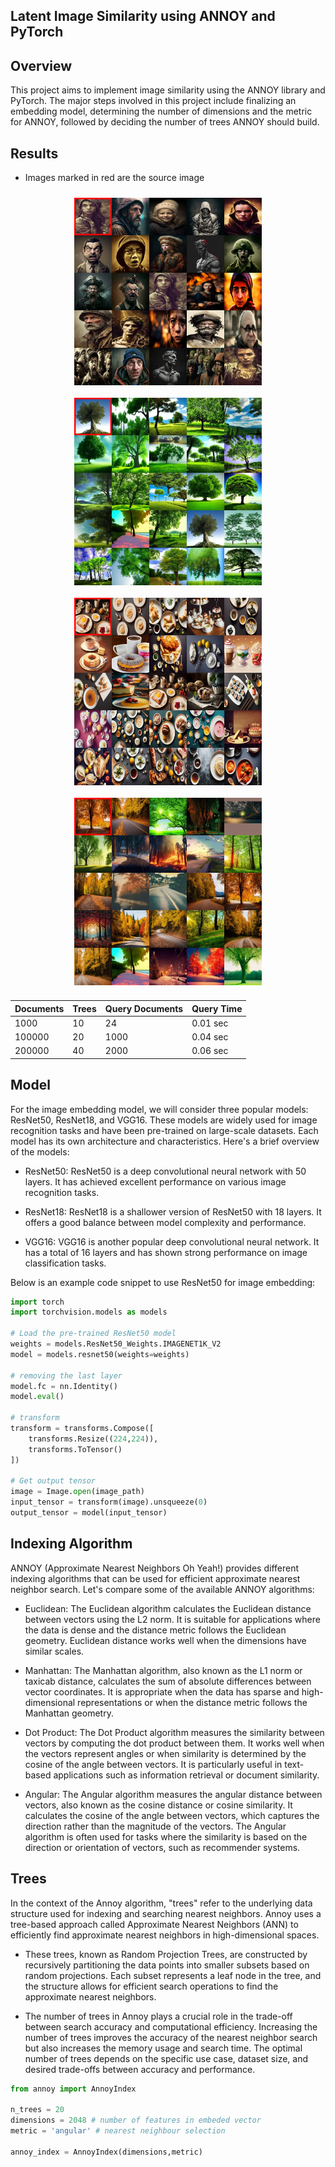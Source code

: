 ## Latent Image Similarity using ANNOY and PyTorch

## Overview

This project aims to implement image similarity using the ANNOY library and PyTorch. The major steps involved in this project include finalizing an embedding model, determining the number of dimensions and the metric for ANNOY, followed by deciding the number of trees ANNOY should build. 

## Results

- Images marked in red are the source image

<div style="display: flex; flex-wrap: wrap; justify-content: center;">
    <img src="./data/assets/bc9c3787-0d12-4865-8182-a857c09ea5ae_0_0.webp" alt="Image 1" style="width: 300px; height: 300px; margin: 10px;">
    <img src="./data/assets/12990-754779326-picture%20of%20a%20tree%20that%20doesn't%20look%20okay.webp" alt="Image 2" style="width: 300px; height: 300px; margin: 10px;">
    <img src="./data/assets/a-table-with-plates-of-food-and-cups-of-tea-dht3cb4j.webp" alt="Image 3" style="width: 300px; height: 300px; margin: 10px;">
    <img src="./data/assets/autumn-trees-on-a-road-lt5uanoi.webp" alt="Image 4" style="width: 300px; height: 300px; margin: 10px;">
</div>


| Documents | Trees | Query Documents | Query Time |
| --------- | ------| --------------- | ---------- |
| 1000      | 10    | 24              | 0.01 sec   |
| 100000    | 20    | 1000            | 0.04 sec   |
| 200000    | 40    | 2000            | 0.06 sec   |



## Model

For the image embedding model, we will consider three popular models: ResNet50, ResNet18, and VGG16. These models are widely used for image recognition tasks and have been pre-trained on large-scale datasets. Each model has its own architecture and characteristics. Here's a brief overview of the models:

- ResNet50: ResNet50 is a deep convolutional neural network with 50 layers. It has achieved excellent performance on various image recognition tasks.

- ResNet18: ResNet18 is a shallower version of ResNet50 with 18 layers. It offers a good balance between model complexity and performance.

- VGG16: VGG16 is another popular deep convolutional neural network. It has a total of 16 layers and has shown strong performance on image classification tasks.

Below is an example code snippet to use ResNet50 for image embedding:

```python
import torch
import torchvision.models as models

# Load the pre-trained ResNet50 model
weights = models.ResNet50_Weights.IMAGENET1K_V2
model = models.resnet50(weights=weights)

# removing the last layer
model.fc = nn.Identity()
model.eval()

# transform
transform = transforms.Compose([
    transforms.Resize((224,224)),
    transforms.ToTensor()
])

# Get output tensor
image = Image.open(image_path)
input_tensor = transform(image).unsqueeze(0)
output_tensor = model(input_tensor)
```

## Indexing Algorithm

ANNOY (Approximate Nearest Neighbors Oh Yeah!) provides different indexing algorithms that can be used for efficient approximate nearest neighbor search. Let's compare some of the available ANNOY algorithms:

- Euclidean: The Euclidean algorithm calculates the Euclidean distance between vectors using the L2 norm. It is suitable for applications where the data is dense and the distance metric follows the Euclidean geometry. Euclidean distance works well when the dimensions have similar scales.

- Manhattan: The Manhattan algorithm, also known as the L1 norm or taxicab distance, calculates the sum of absolute differences between vector coordinates. It is appropriate when the data has sparse and high-dimensional representations or when the distance metric follows the Manhattan geometry.

- Dot Product: The Dot Product algorithm measures the similarity between vectors by computing the dot product between them. It works well when the vectors represent angles or when similarity is determined by the cosine of the angle between vectors. It is particularly useful in text-based applications such as information retrieval or document similarity.

- Angular: The Angular algorithm measures the angular distance between vectors, also known as the cosine distance or cosine similarity. It calculates the cosine of the angle between vectors, which captures the direction rather than the magnitude of the vectors. The Angular algorithm is often used for tasks where the similarity is based on the direction or orientation of vectors, such as recommender systems.

## Trees

In the context of the Annoy algorithm, "trees" refer to the underlying data structure used for indexing and searching nearest neighbors. Annoy uses a tree-based approach called Approximate Nearest Neighbors (ANN) to efficiently find approximate nearest neighbors in high-dimensional spaces.

- These trees, known as Random Projection Trees, are constructed by recursively partitioning the data points into smaller subsets based on random projections. Each subset represents a leaf node in the tree, and the structure allows for efficient search operations to find the approximate nearest neighbors.

- The number of trees in Annoy plays a crucial role in the trade-off between search accuracy and computational efficiency. Increasing the number of trees improves the accuracy of the nearest neighbor search but also increases the memory usage and search time. The optimal number of trees depends on the specific use case, dataset size, and desired trade-offs between accuracy and performance.


```python
from annoy import AnnoyIndex

n_trees = 20
dimensions = 2048 # number of features in embeded vector
metric = 'angular' # nearest neighbour selection

annoy_index = AnnoyIndex(dimensions,metric)
```
